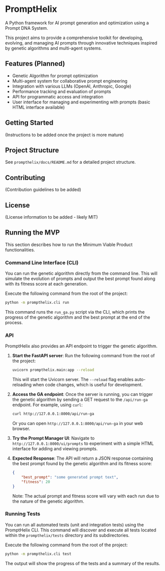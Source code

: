 # PromptHelix

A Python framework for AI prompt generation and optimization using a Prompt DNA System.

This project aims to provide a comprehensive toolkit for developing, evolving, and managing
AI prompts through innovative techniques inspired by genetic algorithms and multi-agent systems.

## Features (Planned)

*   Genetic Algorithm for prompt optimization
*   Multi-agent system for collaborative prompt engineering
*   Integration with various LLMs (OpenAI, Anthropic, Google)
*   Performance tracking and evaluation of prompts
*   API for programmatic access and integration
*   User interface for managing and experimenting with prompts (basic HTML interface available)

## Getting Started

(Instructions to be added once the project is more mature)

## Project Structure

See `prompthelix/docs/README.md` for a detailed project structure.

## Contributing

(Contribution guidelines to be added)

## License

(License information to be added - likely MIT)

## Running the MVP

This section describes how to run the Minimum Viable Product functionalities.

### Command Line Interface (CLI)

You can run the genetic algorithm directly from the command line. This will simulate the evolution of prompts and output the best prompt found along with its fitness score at each generation.

Execute the following command from the root of the project:

```bash
python -m prompthelix.cli run
```

This command runs the `run_ga.py` script via the CLI, which prints the progress of the genetic algorithm and the best prompt at the end of the process.

### API

PromptHelix also provides an API endpoint to trigger the genetic algorithm.

1.  **Start the FastAPI server**:
    Run the following command from the root of the project:
    ```bash
    uvicorn prompthelix.main:app --reload
    ```
    This will start the Uvicorn server. The `--reload` flag enables auto-reloading when code changes, which is useful for development.

2.  **Access the GA endpoint**:
    Once the server is running, you can trigger the genetic algorithm by sending a GET request to the `/api/run-ga` endpoint. For example, using `curl`:
    ```bash
    curl http://127.0.0.1:8000/api/run-ga
    ```
    Or you can open `http://127.0.0.1:8000/api/run-ga` in your web browser.

3.  **Try the Prompt Manager UI**:
    Navigate to `http://127.0.0.1:8000/ui/prompts` to experiment with a simple
    HTML interface for adding and viewing prompts.

4.  **Expected Response**:
    The API will return a JSON response containing the best prompt found by the genetic algorithm and its fitness score:
    ```json
    {
        "best_prompt": "some generated prompt text",
        "fitness": 20
    }
    ```
    Note: The actual prompt and fitness score will vary with each run due to the nature of the genetic algorithm.

### Running Tests

You can run all automated tests (unit and integration tests) using the PromptHelix CLI. This command will discover and execute all tests located within the `prompthelix/tests` directory and its subdirectories.

Execute the following command from the root of the project:

```bash
python -m prompthelix.cli test
```

The output will show the progress of the tests and a summary of the results.

